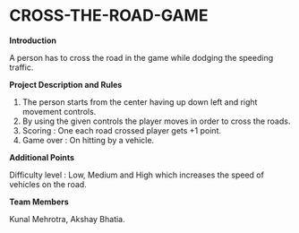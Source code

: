 # CROSS-THE-ROAD-GAME
**Introduction**

A person has to cross the road in the game while dodging the speeding traffic.

**Project Description and Rules** 

1. The person starts from the center having up down left and right movement controls.
2. By using the given controls the player moves in order to cross the roads.
3. Scoring : One each road crossed player gets +1 point.
4. Game over : On hitting by a vehicle.

**Additional Points**

Difficulty level : Low, Medium and High which increases the speed of vehicles on the road.

**Team Members**

Kunal Mehrotra, Akshay Bhatia.
